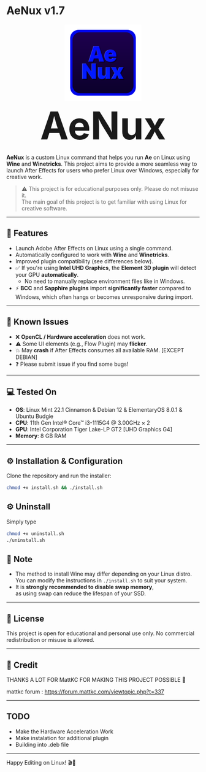# AeNux v1.7

<p align="center">
  <img src="https://raw.githubusercontent.com/cutefishaep/AeNux/refs/heads/main/LOGO.png" alt="AeNux Logo" width="200"/><br>
  <strong style="font-size:100px">AeNux</strong>
</p>



**AeNux** is a custom Linux command that helps you run **Ae** on Linux using **Wine** and **Winetricks**. This project aims to provide a more seamless way to launch After Effects for users who prefer Linux over Windows, especially for creative work.

> ⚠️ This project is for educational purposes only. Please do not misuse it.  
> The main goal of this project is to get familiar with using Linux for creative software.

---

## 🧰 Features

- Launch Adobe After Effects on Linux using a single command.
- Automatically configured to work with **Wine** and **Winetricks**.
- Improved plugin compatibility (see differences below).
- ✅ If you're using **Intel UHD Graphics**, the **Element 3D plugin** will detect your GPU **automatically**.
  - No need to manually replace environment files like in Windows.
- ⚡ **BCC** and **Sapphire plugins** import **significantly faster** compared to Windows, which often hangs or becomes unresponsive during import.
---

## 🐞 Known Issues

- ❌ **OpenCL / Hardware acceleration** does not work.
- ⚠️ Some UI elements (e.g., Flow Plugin) may **flicker**.
- 💥 May **crash** if After Effects consumes all available RAM. [EXCEPT DEBIAN]
- ❓ Please submit issue if you find some bugs!

---

## 💻 Tested On

- **OS**: Linux Mint 22.1 Cinnamon & Debian 12 & ElementaryOS 8.0.1 & Ubuntu Budgie  
- **CPU**: 11th Gen Intel® Core™ i3-1115G4 @ 3.00GHz × 2  
- **GPU**: Intel Corporation Tiger Lake-LP GT2 [UHD Graphics G4]  
- **Memory**: 8 GB RAM  

---

## ⚙️ Installation & Configuration


Clone the repository and run the installer:

```bash
chmod +x install.sh && ./install.sh
```


## ⚙️ Uninstall 

Simply type
```bash
chmod +x uninstall.sh
./uninstall.sh
```

## 📌 Note

- The method to install Wine may differ depending on your Linux distro.  
  You can modify the instructions in `./install.sh` to suit your system.
- It is **strongly recommended to disable swap memory**,  
  as using swap can reduce the lifespan of your SSD.

---

## 📜 License

This project is open for educational and personal use only. No commercial redistribution or misuse is allowed.

---

## 📓 Credit

THANKS A LOT FOR MattKC FOR MAKING THIS PROJECT POSSIBLE 🤩

mattkc forum :
https://forum.mattkc.com/viewtopic.php?t=337

---

## TODO 

- Make the Hardware Acceleration Work
- Make instalation for additional plugin
- Building into .deb file

---

Happy Editing on Linux! 🎬🐧

